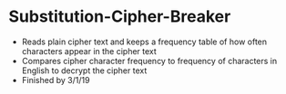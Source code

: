 # Substitution-Cipher-Breaker

- Reads plain cipher text and keeps a frequency table of how often characters appear in the cipher text
- Compares cipher character frequency to frequency of characters in English to decrypt the cipher text
- Finished by 3/1/19

